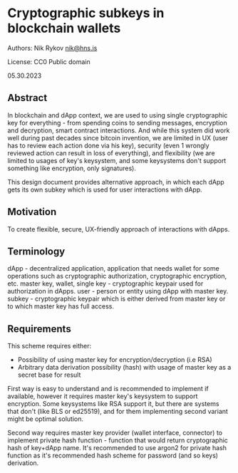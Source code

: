 # Cryptographic subkeys in blockchain wallets
Authors: Nik Rykov <nik@hns.is>

License: CC0 Public domain

05.30.2023



## Abstract
In blockchain and dApp context, we are used to using single cryptographic key for everything - from spending coins to sending messages, encryption and decryption, smart contract interactions.
And while this system did work well during past decades since bitcoin invention, we are limited in UX (user has to review each action done via his key), security (even 1 wrongly reviewed action can result in loss of everything), and flexibility (we are limited to usages of key's keysystem, and some keysystems don't support something like encryption, only signatures).

This design document provides alternative approach, in which each dApp gets its own subkey which is used for user interactions with dApp.

## Motivation
To create flexible, secure, UX-friendly approach of interactions with dApps.

## Terminology

dApp - decentralized application, application that needs wallet for some operations such as cryptographic authorization, cryptographic encryption, etc. 
master key, wallet, single key - cryptographic keypair used for authorization in dApps.
user - person or entity using dApp with master key. 
subkey - cryptographic keypair which is either derived from master key or to which master key has full access.

## Requirements

This scheme requires either:
- Possibility of using master key for encryption/decryption (i.e RSA)
- Arbitrary data derivation possibility (hash) with usage of master key as a secret base for result

First way is easy to understand and is recommended to implement if available, however it requires master key's keysystem to support encryption. 
Some keysystems like RSA support it, but there are systems that don't (like BLS or ed25519), and for them implementing second variant might be optimal solution.

Second way requires master key provider (wallet interface, connector) to implement private hash function - function that would return cryptographic hash of key+dApp name.
It's recommended to use argon2 for private hash function as it's recommended hash scheme for password (and so keys) derivation.

